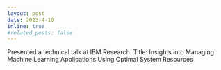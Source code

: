 ```yaml
---
layout: post
date: 2023-4-10
inline: true
#related_posts: false
---
```


Presented a technical talk at IBM Research. Title: Insights into Managing Machine Learning Applications Using Optimal System Resources
